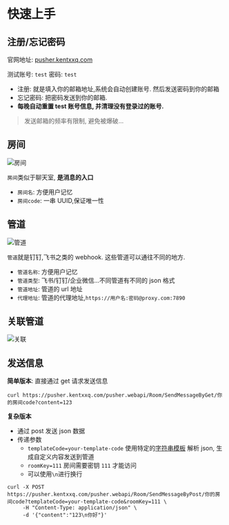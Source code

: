 # 快速上手

## 注册/忘记密码

官网地址: [pusher.kentxxq.com](https://pusher.kentxxq.com)

测试账号: `test` 密码: `test`

- 注册: 就是填入你的邮箱地址,系统会自动创建账号. 然后发送密码到你的邮箱
- 忘记密码: 把密码发送到你的邮箱.
- **每晚自动重置 test 账号信息, 并清理没有登录过的账号.**

> 发送邮箱的频率有限制, 避免被爆破...

## 房间

![房间](/assets/q/room.png)

`房间`类似于聊天室, **是消息的入口**

- `房间名`: 方便用户记忆
- `房间code`: 一串 UUID,保证唯一性

## 管道

![管道](/assets/q/channel.png)

`管道`就是钉钉,飞书之类的 webhook. 这些管道可以通往不同的地方.

- `管道名称`: 方便用户记忆
- `管道类型`: 飞书/钉钉/企业微信...不同管道有不同的 json 格式
- `管道地址`: 管道的 url 地址
- `代理地址`: 管道的代理地址,`https://用户名:密码@proxy.com:7890`

## 关联管道

![关联](/assets/q/r.png)

## 发送信息

**简单版本**: 直接通过 get 请求发送信息

```shell
curl https://pusher.kentxxq.com/pusher.webapi/Room/SendMessageByGet/你的房间code?content=123
```

**复杂版本**

- 通过 post 发送 json 数据
- 传递参数
  - `templateCode=your-template-code` 使用特定的[字符串模板](/string-template) 解析 json, 生成自定义内容发送到管道
  - `roomKey=111` 房间需要密钥 `111` 才能访问
  - 可以使用`\n`进行换行

```shell
curl -X POST https://pusher.kentxxq.com/pusher.webapi/Room/SendMessageByPost/你的房间code?templateCode=your-template-code&roomKey=111 \
     -H "Content-Type: application/json" \
     -d '{"content":"123\n你好"}'
```
